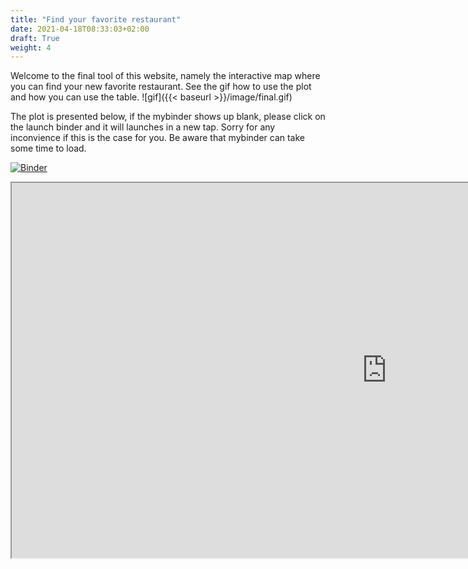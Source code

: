 ```yaml
---
title: "Find your favorite restaurant"
date: 2021-04-18T08:33:03+02:00
draft: True
weight: 4
---
```

Welcome to the final tool of this website, namely the interactive map where you can find your new favorite restaurant. 
See the gif how to use the plot and how you can use the table.
![gif]({{< baseurl >}}/image/final.gif)

The plot is presented below, if the mybinder shows up blank, please click on the launch binder and it will launches in a new tap. Sorry for any inconvience
if this is the case for you. Be aware that mybinder can take some time to load. 

[![Binder](https://mybinder.org/badge_logo.svg)](https://mybinder.org/v2/gh/Restaurant-Guide/interactive-bokeh.git/main?urlpath=%2Fproxy%2F5006%2Fbokeh-app)

<div class="centered-container">
  <iframe src="https://mybinder.org/v2/gh/Restaurant-Guide/interactive-bokeh.git/main?urlpath=%2Fproxy%2F5006%2Fbokeh-app" height="600" width="1200"></iframe>
</div>
